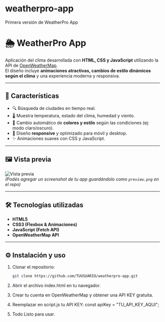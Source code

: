 # weatherpro-app
Primera versión de WeatherPro App

# 🌦️ WeatherPro App

Aplicación del clima desarrollada con **HTML, CSS y JavaScript** utilizando la API de [OpenWeatherMap](https://openweathermap.org/).  
El diseño incluye **animaciones atractivas, cambios de estilo dinámicos según el clima** y una experiencia moderna y responsiva.  

---

## 🚀 Características
- 🔍 Búsqueda de ciudades en tiempo real.  
- 🌡️ Muestra temperatura, estado del clima, humedad y viento.  
- 🎨 Cambio automático de **colores y estilo** según las condiciones (ej: modo claro/oscuro).  
- 📱 Diseño **responsive** y optimizado para móvil y desktop.  
- ✨ Animaciones suaves con CSS y JavaScript.  

---

## 🖼️ Vista previa
![Vista previa](./preview.png)  
*(Podés agregar un screenshot de tu app guardándolo como `preview.png` en el repo)*

---

## 🛠️ Tecnologías utilizadas
- **HTML5**  
- **CSS3 (Flexbox & Animaciones)**  
- **JavaScript (Fetch API)**  
- **OpenWeatherMap API**  

---

## ⚙️ Instalación y uso
1. Clonar el repositorio:
   ```bash
   git clone https://github.com/TUUSUARIO/weatherpro-app.git
2. Abrir el archivo index.html en tu navegador.

3. Crear tu cuenta en OpenWeatherMap
 y obtener una API KEY gratuita.

4. Reemplazar en script.js tu API KEY: const apiKey = "TU_API_KEY_AQUI";

5. Todo Listo para usar.
